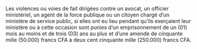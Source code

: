 Les violences ou voies de fait dirigées contre un avocat, un officier ministériel, un agent de la force publique ou un citoyen chargé d’un ministère de service public, si elles ont eu lieu pendant qu’ils exerçaient leur ministère ou à cette occasion sont punies d’un emprisonnement de un (01) mois au moins et de trois (03) ans au plus et d’une amende de cinquante mille (50.000) francs CFA à deux cent cinquante mille (250.000) francs CFA.